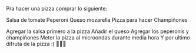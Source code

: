 Pra hacer una pizza comprar lo siguiente:

Salsa de tomate
Peperoni
Queso mozarella
Pizza para hacer
Champiñones

Agregar la salsa primero a la pizza
Añadir el queso
Agregar los peperonis y champiñones
Meter la pizza al microondas durante media hora
Y por ultimo difruta de la pizza :)
👻👻👻
